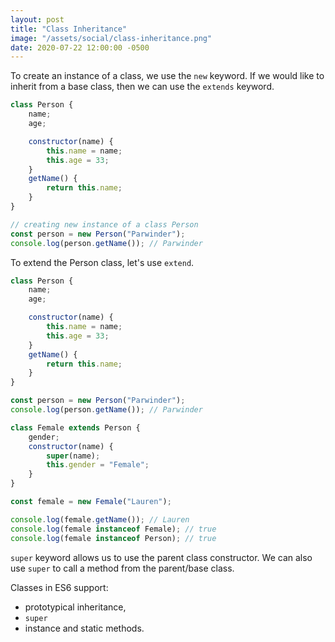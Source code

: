 ```yaml
---
layout: post
title: "Class Inheritance"
image: "/assets/social/class-inheritance.png"
date: 2020-07-22 12:00:00 -0500
---
```


To create an instance of a class, we use the `new` keyword. If we would like to inherit from a base class, then we can use the `extends` keyword.

```javascript
class Person {
    name;
    age;

    constructor(name) {
        this.name = name;
        this.age = 33;
    }
    getName() {
        return this.name;
    }
}

// creating new instance of a class Person
const person = new Person("Parwinder");
console.log(person.getName()); // Parwinder
```

To extend the Person class, let's use `extend`.

```javascript
class Person {
    name;
    age;

    constructor(name) {
        this.name = name;
        this.age = 33;
    }
    getName() {
        return this.name;
    }
}

const person = new Person("Parwinder");
console.log(person.getName()); // Parwinder

class Female extends Person {
    gender;
    constructor(name) {
        super(name);
        this.gender = "Female";
    }
}

const female = new Female("Lauren");

console.log(female.getName()); // Lauren
console.log(female instanceof Female); // true
console.log(female instanceof Person); // true
```

`super` keyword allows us to use the parent class constructor. We can also use `super` to call a method from the parent/base class.

Classes in ES6 support:
* prototypical inheritance,
* `super`
* instance and static methods.


